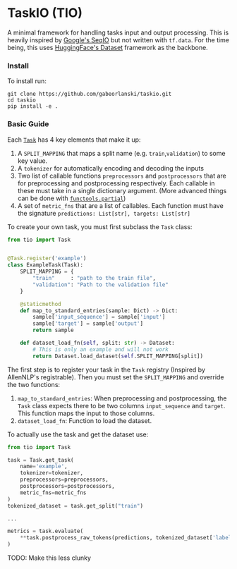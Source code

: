 # TaskIO (TIO)

A minimal framework for handling tasks input and output processing. This is
heavily inspired by [Google's SeqIO](https://github.com/google/seqio) but not
written with `tf.data`. For the time being, this
uses [HuggingFace's Dataset](https://huggingface.co/docs/datasets/) framework as
the backbone.

### Install

To install run:

```shell
git clone https://github.com/gabeorlanski/taskio.git
cd taskio
pip install -e .
```

### Basic Guide

Each [`Task`](https://github.com/gabeorlanski/taskio/blob/f7ed6594fb73f74489d2b700c05e8c758b4f6ff3/tio/task.py)
has 4 key elements that make it up:

1. A `SPLIT_MAPPING` that maps a split name (e.g. `train`,`validation`) to some
   key value.
2. A `tokenizer` for automatically encoding and decoding the inputs
3. Two list of callable functions `preprocessors` and `postprocessors` that are
   for preprocessing and postprocessing respectively. Each callable in these
   must take in a single dictionary argument. (More advanced things can be done
   with
   [`functools.partial`](https://docs.python.org/3/library/functools.html#functools.partial))
4. A set of `metric_fns` that are a list of callables. Each function must have
   the signature `predictions: List[str], targets: List[str]`

To create your own task, you must first subclass the `Task` class:

```python
from tio import Task


@Task.register('example')
class ExampleTask(Task):
    SPLIT_MAPPING = {
        "train"     : "path to the train file",
        "validation": "Path to the validation file"
    }

    @staticmethod
    def map_to_standard_entries(sample: Dict) -> Dict:
        sample['input_sequence'] = sample['input']
        sample['target'] = sample['output']
        return sample

    def dataset_load_fn(self, split: str) -> Dataset:
        # This is only an example and will not work
        return Dataset.load_dataset(self.SPLIT_MAPPING[split])
```

The first step is to register your task in the `Task` registry (Inspired by
AllenNLP's registrable). Then you must set the `SPLIT_MAPPING` and override the
two functions:

1. `map_to_standard_entries`: When preprocessing and postprocessing, the `Task`
   class expects there to be two columns `input_sequence` and `target`. This
   function maps the input to those columns.
2. `dataset_load_fn`: Function to load the dataset.

To actually use the task and get the dataset use:

```python
from tio import Task

task = Task.get_task(
    name='example',
    tokenizer=tokenizer,
    preprocessors=preprocessors,
    postprocessors=postprocessors,
    metric_fns=metric_fns
)
tokenized_dataset = task.get_split("train")

...

metrics = task.evaluate(
    **task.postprocess_raw_tokens(predictions, tokenized_dataset['labels'])
)
```

TODO: Make this less clunky